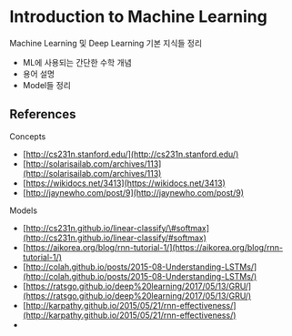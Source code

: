 # Introduction to Machine Learning

Machine Learning 및 Deep Learning 기본 지식들 정리

* ML에 사용되는 간단한 수학 개념
* 용어 설명
* Model들 정리

## References

Concepts

* [http://cs231n.stanford.edu/](http://cs231n.stanford.edu/)
* [http://solarisailab.com/archives/113](http://solarisailab.com/archives/113)
* [https://wikidocs.net/3413](https://wikidocs.net/3413)
* [http://jaynewho.com/post/9](http://jaynewho.com/post/9)

Models

* [http://cs231n.github.io/linear-classify/\#softmax](http://cs231n.github.io/linear-classify/#softmax)
* [https://aikorea.org/blog/rnn-tutorial-1/](https://aikorea.org/blog/rnn-tutorial-1/)
* [http://colah.github.io/posts/2015-08-Understanding-LSTMs/](http://colah.github.io/posts/2015-08-Understanding-LSTMs/)
* [https://ratsgo.github.io/deep%20learning/2017/05/13/GRU/](https://ratsgo.github.io/deep%20learning/2017/05/13/GRU/)
* [http://karpathy.github.io/2015/05/21/rnn-effectiveness/](http://karpathy.github.io/2015/05/21/rnn-effectiveness/)
* 
